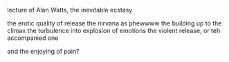 lecture of Alan Watts, the inevitable ecstasy

the erotic quality of release
the nirvana as phewwww
the building up to the climax
the turbulence into explosion of emotions
the violent release, or teh accompanied one

and the enjoying of pain?